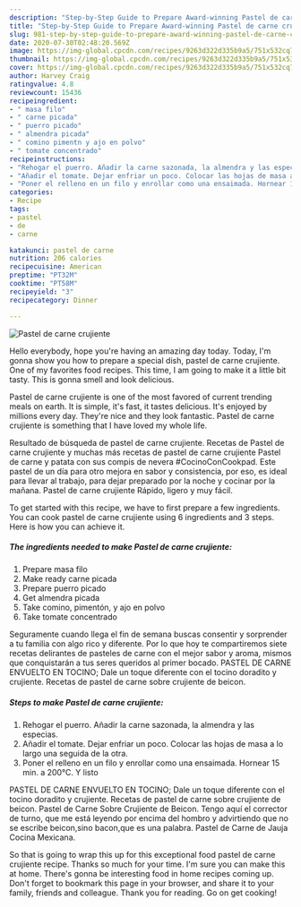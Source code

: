 ```yaml
---
description: "Step-by-Step Guide to Prepare Award-winning Pastel de carne crujiente"
title: "Step-by-Step Guide to Prepare Award-winning Pastel de carne crujiente"
slug: 981-step-by-step-guide-to-prepare-award-winning-pastel-de-carne-crujiente
date: 2020-07-30T02:48:20.569Z
image: https://img-global.cpcdn.com/recipes/9263d322d335b9a5/751x532cq70/pastel-de-carne-crujiente-foto-principal.jpg
thumbnail: https://img-global.cpcdn.com/recipes/9263d322d335b9a5/751x532cq70/pastel-de-carne-crujiente-foto-principal.jpg
cover: https://img-global.cpcdn.com/recipes/9263d322d335b9a5/751x532cq70/pastel-de-carne-crujiente-foto-principal.jpg
author: Harvey Craig
ratingvalue: 4.8
reviewcount: 15436
recipeingredient:
- " masa filo"
- " carne picada"
- " puerro picado"
- " almendra picada"
- " comino pimentn y ajo en polvo"
- " tomate concentrado"
recipeinstructions:
- "Rehogar el puerro. Añadir la carne sazonada, la almendra y las especias."
- "Añadir el tomate. Dejar enfriar un poco. Colocar las hojas de masa a lo largo una seguida de la otra."
- "Poner el relleno en un filo y enrollar como una ensaimada. Hornear 15 min. a 200°C. Y listo"
categories:
- Recipe
tags:
- pastel
- de
- carne

katakunci: pastel de carne 
nutrition: 206 calories
recipecuisine: American
preptime: "PT32M"
cooktime: "PT58M"
recipeyield: "3"
recipecategory: Dinner

---
```



![Pastel de carne crujiente](https://img-global.cpcdn.com/recipes/9263d322d335b9a5/751x532cq70/pastel-de-carne-crujiente-foto-principal.jpg)

Hello everybody, hope you're having an amazing day today. Today, I'm gonna show you how to prepare a special dish, pastel de carne crujiente. One of my favorites food recipes. This time, I am going to make it a little bit tasty. This is gonna smell and look delicious.

Pastel de carne crujiente is one of the most favored of current trending meals on earth. It is simple, it's fast, it tastes delicious. It's enjoyed by millions every day. They're nice and they look fantastic. Pastel de carne crujiente is something that I have loved my whole life.

Resultado de búsqueda de pastel de carne crujiente. Recetas de Pastel de carne crujiente y muchas más recetas de pastel de carne crujiente Pastel de carne y patata con sus compis de nevera #CocinoConCookpad. Este pastel de un día para otro mejora en sabor y consistencia, por eso, es ideal para llevar al trabajo, para dejar preparado por la noche y cocinar por la mañana. Pastel de carne crujiente Rápido, ligero y muy fácil.


To get started with this recipe, we have to first prepare a few ingredients. You can cook pastel de carne crujiente using 6 ingredients and 3 steps. Here is how you can achieve it.

<!--inarticleads1-->

##### The ingredients needed to make Pastel de carne crujiente:

1. Prepare  masa filo
1. Make ready  carne picada
1. Prepare  puerro picado
1. Get  almendra picada
1. Take  comino, pimentón, y ajo en polvo
1. Take  tomate concentrado


Seguramente cuando llega el fin de semana buscas consentir y sorprender a tu familia con algo rico y diferente. Por lo que hoy te compartiremos siete recetas delirantes de pasteles de carne con el mejor sabor y aroma, mismos que conquistarán a tus seres queridos al primer bocado. PASTEL DE CARNE ENVUELTO EN TOCINO; Dale un toque diferente con el tocino doradito y crujiente. Recetas de pastel de carne sobre crujiente de beicon. 

<!--inarticleads2-->

##### Steps to make Pastel de carne crujiente:

1. Rehogar el puerro. Añadir la carne sazonada, la almendra y las especias.
1. Añadir el tomate. Dejar enfriar un poco. Colocar las hojas de masa a lo largo una seguida de la otra.
1. Poner el relleno en un filo y enrollar como una ensaimada. Hornear 15 min. a 200°C. Y listo


PASTEL DE CARNE ENVUELTO EN TOCINO; Dale un toque diferente con el tocino doradito y crujiente. Recetas de pastel de carne sobre crujiente de beicon. Pastel de Carne Sobre Crujiente de Beicon. Tengo aquí el corrector de turno, que me está leyendo por encima del hombro y advirtiendo que no se escribe beicon,sino bacon,que es una palabra. Pastel de Carne de Jauja Cocina Mexicana. 

So that is going to wrap this up for this exceptional food pastel de carne crujiente recipe. Thanks so much for your time. I'm sure you can make this at home. There's gonna be interesting food in home recipes coming up. Don't forget to bookmark this page in your browser, and share it to your family, friends and colleague. Thank you for reading. Go on get cooking!
